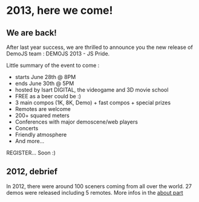 
# 2013, here we come!

## We are back!

After last year success, we are thrilled to announce you the new release of DemoJS team : DEMOJS 2013 - JS Pride. 

Little summary of the event to come : 

 * starts June 28th @ 8PM
 * ends June 30th @ 5PM
 * hosted by Isart DIGITAL, the videogame and 3D movie school
 * FREE as a beer could be :) 
 * 3 main compos (1K, 8K, Demo) + fast compos + special prizes 
 * Remotes are welcome
 * 200+ squared meters
 * Conferences with major demoscene/web players
 * Concerts
 * Friendly atmosphere
 * And more…

REGISTER… Soon :)

## 2012, debrief

In 2012, there were around 100 sceners coming from all over the world. 27 demos were released including 5 remotes. More infos in the [about part](#about)

